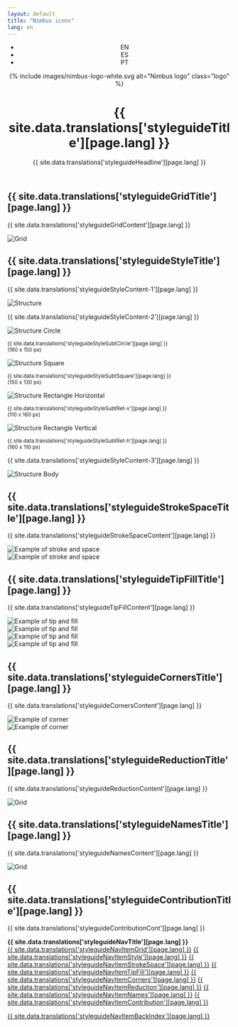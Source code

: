 ```yaml
---
layout: default
title: "Nimbus icons"
lang: en
---
```


<header class="container">
  <div class="row mt-4"> 
		<div class="col col-md-10">
			<div class="d-none">
				<ul class="m-0 text-primary">
					<li class="lang-position">EN<img src="assets/images/chevron-down.svg" alt="" class="mt-1 ml-1 svg-icon-primary"/></li>
					<li class="lang-position d-none">ES<img src="assets/images/chevron-down.svg" alt="" class="mt-1 ml-1 svg-icon-primary"/></li>
					<li class="lang-position d-none">PT<img src="assets/images/chevron-down.svg" alt="" class="mt-1 ml-1 svg-icon-primary"/></li>
				</ul>
			</div>
			{% include images/nimbus-logo-white.svg alt="Nimbus logo" class="logo" %}
			<div class="hero justify-content-left"> 
				<h1 class="styleguide-title mb-0">
				{{ site.data.translations['styleguideTitle'][page.lang] }}
				</h1>
				<p class="mt-0 mb-5">
				{{ site.data.translations['styleguideHeadline'][page.lang] }}
				</p>
			</div>
		</div>
	</div>
</header>
<article class="bg-white mt-5 pb-4 grid-pb">
  <div class="container">
    <div class="row mb-5"> 
      <div class="col-12 col-lg-8 m-0 order-lg-1 order-2"> 
        <h2 id="grid" class="mb-1 title-secondary">{{ site.data.translations['styleguideGridTitle'][page.lang] }}</h2>
        <p class="m-0 mb-2 text-secondary">
          {{ site.data.translations['styleguideGridContent'][page.lang] }}
        </p>
        <div class="bg-light p-3 p-md-5 my-4">
          <img src="assets/images/styleguide/grid.svg" alt="Grid" class="grid-image d-block mx-auto"/>
        </div>
        <h2 id="style" class="mb-1 title-secondary">{{ site.data.translations['styleguideStyleTitle'][page.lang] }}</h2>
        <p class="m-0 mb-2 text-secondary">
          {{ site.data.translations['styleguideStyleContent-1'][page.lang] }}
        </p>
        <div class="bg-light p-4 p-md-5 my-4">
          <img src="assets/images/styleguide/style-structure.svg" alt="Structure" class="grid-image d-block mx-auto"/>
        </div>
        <p class="m-0 mb-2 text-secondary">
          {{ site.data.translations['styleguideStyleContent-2'][page.lang] }}
        </p>
        <div class="row p-3 p-md-2">
          <div class="col-md bg-light p-4 p-md-5 m-md-2 mb-4 mb-md-0">
            <img src="assets/images/styleguide/style-circle.svg" alt="Structure Circle" class="grid-image"/>
            <p class="text-center grid-subtitle m-0"><small>{{ site.data.translations['styleguideStyleSubtCircle'][page.lang] }}<br/>(160 x 150 px)</small></p>
          </div>
          <div class="col-md bg-light p-4 p-md-5 m-md-2">
            <img src="assets/images/styleguide/style-square.svg" alt="Structure Square" class="grid-image"/>
            <p class="text-center grid-subtitle m-0"><small>{{ site.data.translations['styleguideStyleSubtSquare'][page.lang] }}<br/>(150 x 130 px)</small></p>
          </div>
        </div>
        <div class="row p-3 p-md-2">
          <div class="col-md bg-light p-4 p-md-5 m-md-2 mb-4 mb-md-0">
            <img src="assets/images/styleguide/style-rectangle-h.svg" alt="Structure Rectangle Horizontal" class="grid-image"/>
            <p class="text-center grid-subtitle m-0"><small>{{ site.data.translations['styleguideStyleSubtRet-v'][page.lang] }}<br/>(110 x 160 px)</small></p>
          </div>
          <div class="col-md bg-light p-4 p-md-5 m-md-2">
            <img src="assets/images/styleguide/style-rectangle-v.svg" alt="Structure Rectangle Vertical" class="grid-image"/>
            <p class="text-center grid-subtitle m-0"><small>{{ site.data.translations['styleguideStyleSubtRet-h'][page.lang] }}<br/>(160 x 110 px)</small></p>
          </div>
        </div>
        <p class="m-0 mb-2 text-secondary">
          {{ site.data.translations['styleguideStyleContent-3'][page.lang] }}
        </p>
        <div class="bg-light p-3 p-md-5">
          <img src="assets/images/styleguide/style-body.svg" alt="Structure Body" class="grid-image"/>
        </div>
        <h2 id="stroke-space" class="mb-1 title-secondary">{{ site.data.translations['styleguideStrokeSpaceTitle'][page.lang] }}</h2>
        <p class="m-0 mb-2 text-secondary">
          {{ site.data.translations['styleguideStrokeSpaceContent'][page.lang] }}
        </p>
        <div class="row p-3 p-md-2">
          <div class="col-md bg-light px-2 px-md-3 py-5 m-md-2 mb-4 mb-md-0">
            <img src="assets/images/styleguide/stroke-example-1.svg" alt="Example of stroke and space" class="grid-image"/>
          </div>
          <div class="col-md bg-light px-2 px-md-3 py-5 m-md-2">
            <img src="assets/images/styleguide/stroke-example-2.svg" alt="Example of stroke and space" class="grid-image"/>
          </div>
        </div>
        <h2 id="tip-fill" class="mb-1 title-secondary">{{ site.data.translations['styleguideTipFillTitle'][page.lang] }}</h2>
        <p class="m-0 mb-2 text-secondary">
          {{ site.data.translations['styleguideTipFillContent'][page.lang] }}
        </p>
        <div class="row p-3 p-md-2">
          <div class="col-md bg-light p-4 p-md-5 m-md-2 mb-4 mb-md-0">
            <img src="assets/images/styleguide/tip-fill-example-1.svg" alt="Example of tip and fill" class="grid-image"/>
          </div>
          <div class="col-md bg-light p-4 p-md-5 m-md-2">
            <img src="assets/images/styleguide/tip-fill-example-2.svg" alt="Example of tip and fill" class="grid-image"/>
          </div>
        </div>
        <div class="row p-3 p-md-2">
          <div class="col-md bg-light p-4 p-md-5 m-md-2 mb-4 mb-md-0">
            <img src="assets/images/styleguide/tip-fill-example-3.svg" alt="Example of tip and fill" class="grid-image"/>
          </div>
          <div class="col-md bg-light p-4 p-md-5 m-md-2">
            <img src="assets/images/styleguide/tip-fill-example-4.svg" alt="Example of tip and fill" class="grid-image"/>
          </div>
        </div>
        <h2 id="corners" class="mb-1 title-secondary">{{ site.data.translations['styleguideCornersTitle'][page.lang] }}</h2>
        <p class="m-0 mb-2 text-secondary">
          {{ site.data.translations['styleguideCornersContent'][page.lang] }}
        </p>
        <div class="row p-3 p-md-2">
          <div class="col-md bg-light py-5 m-md-2 mb-4 mb-md-0">
            <img src="assets/images/styleguide/corners-example-1.svg" alt="Example of corner" class="grid-image"/>
          </div>
          <div class="col-md bg-light py-5 m-md-2">
            <img src="assets/images/styleguide/corners-example-2.svg" alt="Example of corner" class="grid-image"/>
          </div>
        </div>
        <h2 id="detail-reduction" class="mb-1 title-secondary">{{ site.data.translations['styleguideReductionTitle'][page.lang] }}</h2>
        <p class="m-0 mb-2 text-secondary">
          {{ site.data.translations['styleguideReductionContent'][page.lang] }}
        </p>
        <div class="bg-light p-2 p-md-5">
          <img src="assets/images/styleguide/reduction.svg" alt="Grid" class="grid-image"/>
        </div>
        <h2 id="names" class="mb-1 title-secondary">{{ site.data.translations['styleguideNamesTitle'][page.lang] }}</h2>
        <p class="m-0 mb-2 text-secondary">
          {{ site.data.translations['styleguideNamesContent'][page.lang] }}
        </p>
        <div class="bg-light grid-area grid-gy d-flex justify-content-center">
          <img src="assets/images/styleguide/names.svg" alt="Grid" class="grid-image"/>
        </div>
        <h2 id="contribution" class="mb-1 title-secondary">{{ site.data.translations['styleguideContributionTitle'][page.lang] }}</h2>
        <p class="m-0 mb-2 text-secondary">{{ site.data.translations['styleguideContributionCont'][page.lang] }}</p>
      </div>
      <div class="col-12 col-lg-4 order-lg-2 order-1 nav-margin"> 
        <strong class="d-block mb-1">{{ site.data.translations['styleguideNavTitle'][page.lang] }}</strong>
        <nav class="nav">
          <a class="nav-link" href="#grid">{{ site.data.translations['styleguideNavItemGrid'][page.lang] }}</a>
          <a class="nav-link" href="#style">{{ site.data.translations['styleguideNavItemStyle'][page.lang] }}</a>
          <a class="nav-link" href="#stroke-space">{{ site.data.translations['styleguideNavItemStrokeSpace'][page.lang] }}</a>
          <a class="nav-link" href="#tip-fill">{{ site.data.translations['styleguideNavItemTipFill'][page.lang] }}</a>
          <a class="nav-link" href="#corners">{{ site.data.translations['styleguideNavItemCorners'][page.lang] }}</a>
          <a class="nav-link" href="#detail-reduction">{{ site.data.translations['styleguideNavItemReduction'][page.lang] }}</a>
          <a class="nav-link" href="#names">{{ site.data.translations['styleguideNavItemNames'][page.lang] }}</a>
          <a class="nav-link" href="#contribution">{{ site.data.translations['styleguideNavItemContribution'][page.lang] }}</a> 
        </nav>
        <p>
          <a href="index.html" class="nav-link-secondary">{{ site.data.translations['styleguideNavItemBackIndex'][page.lang] }}</a>
        </p>
      </div>
    </div>
  </div>
</article>